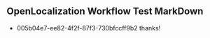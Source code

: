 ## OpenLocalization Workflow Test MarkDown
* 005b04e7-ee82-4f2f-87f3-730bfccff9b2 thanks!

<!--HONumber=Aug16_HO5-->


